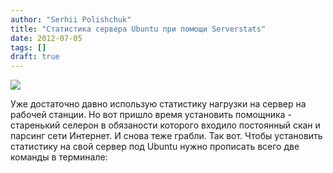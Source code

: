 ```yaml
---
author: "Serhii Polishchuk"
title: "Статистика сервера Ubuntu при помощи Serverstats"
date: 2012-07-05
tags: []
draft: true
---
```

<!--more-->
![](http://kotoblog.pp.ua/wp-content/uploads/2012/07/57243154-220x300.jpg)

Уже достаточно давно использую статистику нагрузки на сервер на рабочей станции. Но вот пришло время установить помощника \- старенький селерон в обязаности которого входило постоянный скан и парсинг сети Интернет. И снова теже грабли. Так вот. Чтобы установить статистику на свой сервер под Ubuntu нужно прописать всего две команды в терминале:
